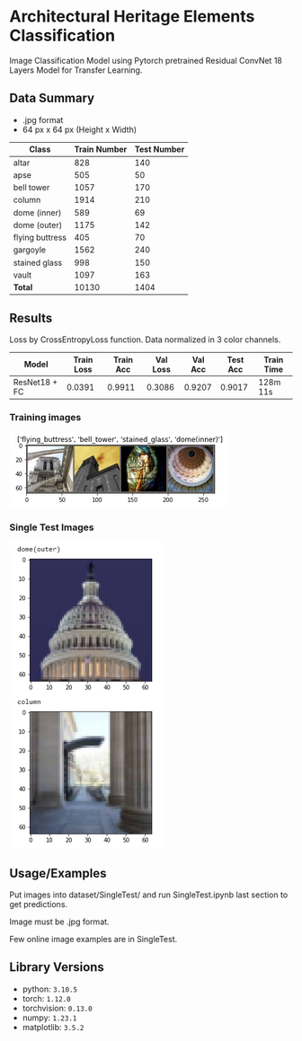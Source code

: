 # Architectural Heritage Elements Classification

Image Classification Model using Pytorch pretrained Residual ConvNet 18 Layers Model for Transfer Learning.

## Data Summary

- .jpg format
- 64 px x 64 px (Height x Width)


| Class | Train Number | Test Number |
| --- | --- | --- |
| altar | 828 | 140 |
| apse | 505 | 50 |
| bell tower | 1057 | 170 |
| column | 1914 | 210 |
| dome (inner) | 589 | 69 |
| dome (outer) | 1175 | 142 |
| flying buttress | 405 | 70 |
| gargoyle | 1562 | 240 |
| stained glass | 998 | 150 |
| vault | 1097 | 163 |
| **Total** | 10130 | 1404 |



## Results

Loss by CrossEntropyLoss function.  Data normalized in 3 color channels.

Model | Train Loss | Train Acc | Val Loss | Val Acc | Test Acc | Train Time | 
--- | --- | --- | --- |--- |--- |---
ResNet18 + FC | 0.0391 | 0.9911 | 0.3086 | 0.9207 | 0.9017 | 128m 11s |

### Training images
![Training images](/ScreenShots/InputSample.PNG)

### Single Test Images
![Single Test Images](/ScreenShots/OutputSample.PNG)



## Usage/Examples

Put images into dataset/SingleTest/ and run SingleTest.ipynb last section to get predictions. 

Image must be .jpg format.

Few online image examples are in SingleTest.



## Library Versions

- python: `3.10.5`
- torch: `1.12.0`
- torchvision: `0.13.0`
- numpy: `1.23.1`
- matplotlib: `3.5.2`
